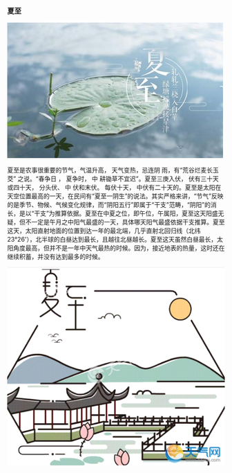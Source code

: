 ### 夏至

![](images/夏至.jpg)

夏至是农事很重要的节气，气温升高， 天气变热，忌连阴 雨，有“荒谷烂麦长玉茭” 之说。“春争日 ， 夏争时， 中 耕锄草不宜迟”。夏至三庚入伏， 伏有三十天或四十天， 分头伏、 中 伏和末伏。 每伏十天， 中伏有二十天的。夏至是太阳在天空位置最高的一天，在民间有“夏至一阴生”的说法。其实严格来讲，“节气”反映的是季节、物候、气候变化规律，而“阴阳五行”即属于“干支”范畴，“阴阳”的消长，是以“干支”为推算依据。夏至在中夏之位，即午位，午属阳，夏至这天阳盛无疑，但不一定是午月之中阳气最盛的一天，具体哪天阳气最盛依据干支推算。夏至这天，太阳直射地面的位置到达一年的最北端，几乎直射北回归线（北纬23°26'），北半球的白昼达到最长，且越往北昼越长。夏至这天虽然白昼最长，太阳角度最高，但并不是一年中天气最热的时候。因为，接近地表的热量，这时还在继续积蓄，并没有达到最多的时候。

![](images/夏至2.jpg)